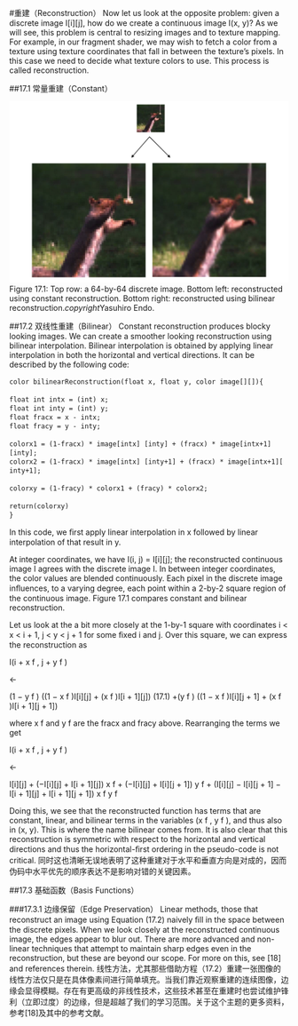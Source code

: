 #重建（Reconstruction）
Now let us look at the opposite problem: given a discrete image I[i][j], how do we create a continuous image I(x, y)? As we will see, this problem is central to resizing images and to texture mapping. For example, in our fragment shader, we may wish to fetch a color from a texture using texture coordinates that fall in between the texture’s pixels. In this case we need to decide what texture colors to use. This process is called reconstruction.

##17.1 常量重建（Constant）

![Figure17.1](media/Figure17.1.png)
Figure 17.1: Top row: a 64-by-64 discrete image. Bottom left: reconstructed using constant reconstruction. Bottom right: reconstructed using bilinear reconstruction.$copyright$Yasuhiro Endo.

##17.2 双线性重建（Bilinear）
Constant reconstruction produces blocky looking images. We can create a smoother looking reconstruction using bilinear interpolation. Bilinear interpolation is obtained by applying linear interpolation in both the horizontal and vertical directions. It can be described by the following code:


```
color bilinearReconstruction(float x, float y, color image[][]){

float int intx = (int) x; 
float int inty = (int) y; 
float fracx = x - intx; 
float fracy = y - inty;

colorx1 = (1-fracx) * image[intx] [inty] + (fracx) * image[intx+1][inty]; 
colorx2 = (1-fracx) * image[intx] [inty+1] + (fracx) * image[intx+1][ inty+1];

colorxy = (1-fracy) * colorx1 + (fracy) * colorx2;

return(colorxy)
}
```

In this code, we ﬁrst apply linear interpolation in x followed by linear interpolation of that result in y.

At integer coordinates, we have I(i, j) = I[i][j]; the reconstructed continuous image I agrees with the discrete image I. In between integer coordinates, the color values are blended continuously. Each pixel in the discrete image inﬂuences, to a varying degree, each point within a 2-by-2 square region of the continuous image. Figure 17.1 compares constant and bilinear reconstruction.

Let us look at the a bit more closely at the 1-by-1 square with coordinates i < x < i + 1, j < y < j + 1 for some ﬁxed i and j. Over this square, we can express the reconstruction as

I(i + x f , j + y f )

←

(1 − y f ) ((1 − x f )I[i][j] + (x f )I[i + 1][j]) (17.1) +(y f ) ((1 − x f )I[i][j + 1] + (x f )I[i + 1][j + 1])

where x f and y f are the fracx and fracy above. Rearranging the terms we get

I(i + x f , j + y f )

←

I[i][j] + (−I[i][j] + I[i + 1][j]) x f + (−I[i][j] + I[i][j + 1]) y f + (I[i][j] − I[i][j + 1] − I[i + 1][j] + I[i + 1][j + 1]) x f y f

Doing this, we see that the reconstructed function has terms that are constant, linear, and bilinear terms in the variables (x f , y f ), and thus also in (x, y). This is where the name bilinear comes from. It is also clear that this reconstruction is symmetric with respect to the horizontal and vertical directions and thus the horizontal-ﬁrst ordering in the pseudo-code is not critical.
同时这也清晰无误地表明了这种重建对于水平和垂直方向是对成的，因而伪码中水平优先的顺序表达不是影响对错的关键因素。

##17.3 基础函数（Basis Functions）


###17.3.1 边缘保留（Edge Preservation）
Linear methods, those that reconstruct an image using Equation (17.2) naively ﬁll in the space between the discrete pixels. When we look closely at the reconstructed continuous image, the edges appear to blur out. There are more advanced and non-linear techniques that attempt to maintain sharp edges even in the reconstruction, but these are beyond our scope. For more on this, see [18] and references therein.
线性方法，尤其那些借助方程（17.2）重建一张图像的线性方法仅只是在具体像素间进行简单填充。当我们靠近观察重建的连续图像，边缘会显得模糊。存在有更高级的非线性技术，这些技术甚至在重建时也尝试维护锋利（立即过度）的边缘，但是超越了我们的学习范围。关于这个主题的更多资料，参考$[18]$及其中的参考文献。


